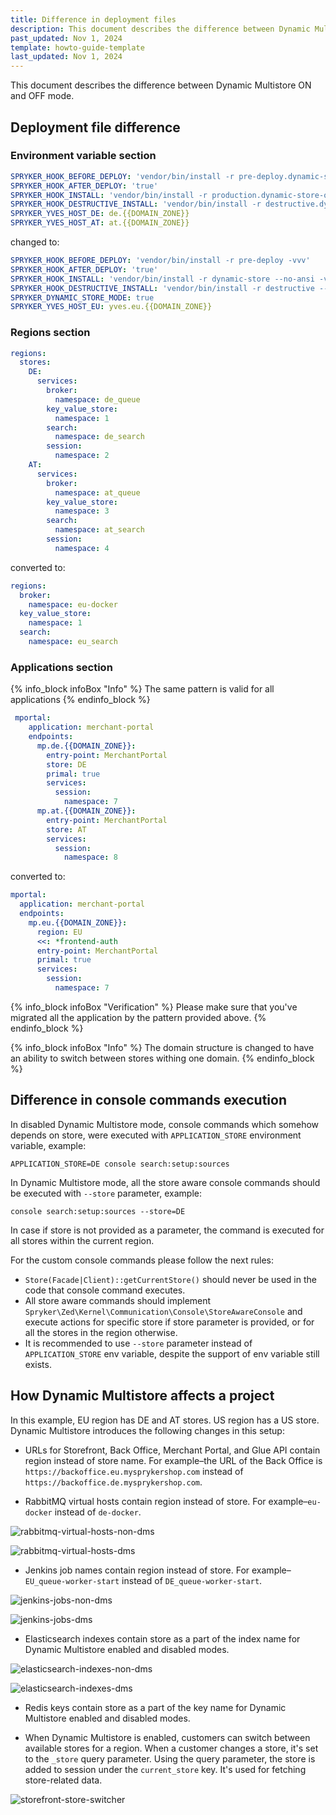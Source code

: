 ```yaml
---
title: Difference in deployment files
description: This document describes the difference between Dynamic Multistore ON and OFF mode.
past_updated: Nov 1, 2024
template: howto-guide-template
last_updated: Nov 1, 2024
---
```


This document describes the difference between Dynamic Multistore ON and OFF mode.


## Deployment file difference

### Environment variable section

```yaml
SPRYKER_HOOK_BEFORE_DEPLOY: 'vendor/bin/install -r pre-deploy.dynamic-store-off -vvv'
SPRYKER_HOOK_AFTER_DEPLOY: 'true'
SPRYKER_HOOK_INSTALL: 'vendor/bin/install -r production.dynamic-store-off --no-ansi -vvv'
SPRYKER_HOOK_DESTRUCTIVE_INSTALL: 'vendor/bin/install -r destructive.dynamic-store-off --no-ansi -vvv'
SPRYKER_YVES_HOST_DE: de.{{DOMAIN_ZONE}}
SPRYKER_YVES_HOST_AT: at.{{DOMAIN_ZONE}}
```

changed to:

```yaml
SPRYKER_HOOK_BEFORE_DEPLOY: 'vendor/bin/install -r pre-deploy -vvv'
SPRYKER_HOOK_AFTER_DEPLOY: 'true'
SPRYKER_HOOK_INSTALL: 'vendor/bin/install -r dynamic-store --no-ansi -vvv'
SPRYKER_HOOK_DESTRUCTIVE_INSTALL: 'vendor/bin/install -r destructive --no-ansi -vvv'
SPRYKER_DYNAMIC_STORE_MODE: true
SPRYKER_YVES_HOST_EU: yves.eu.{{DOMAIN_ZONE}}
```

### Regions section

```yaml
regions:
  stores:
    DE:
      services:
        broker:
          namespace: de_queue
        key_value_store:
          namespace: 1
        search:
          namespace: de_search
        session:
          namespace: 2
    AT:
      services:
        broker:
          namespace: at_queue
        key_value_store:
          namespace: 3
        search:
          namespace: at_search
        session:
          namespace: 4
```
converted to:

```yaml
regions:
  broker:
    namespace: eu-docker
  key_value_store:
    namespace: 1
  search:
    namespace: eu_search
```


### Applications section

{% info_block infoBox "Info" %}
    The same pattern is valid for all applications
{% endinfo_block %}

```yaml
 mportal:
    application: merchant-portal
    endpoints:
      mp.de.{{DOMAIN_ZONE}}:
        entry-point: MerchantPortal
        store: DE
        primal: true
        services:
          session:
            namespace: 7
      mp.at.{{DOMAIN_ZONE}}:
        entry-point: MerchantPortal
        store: AT
        services:
          session:
            namespace: 8
```

converted to:

```yaml
mportal:
  application: merchant-portal
  endpoints:
    mp.eu.{{DOMAIN_ZONE}}:
      region: EU
      <<: *frontend-auth
      entry-point: MerchantPortal
      primal: true
      services:
        session:
          namespace: 7
```

{% info_block infoBox "Verification" %}
Please make sure that you've migrated all the application by the pattern provided above.
{% endinfo_block %}

{% info_block infoBox "Info" %}
   The domain structure is changed to have an ability to switch between stores withing one domain.
{% endinfo_block %}

## Difference in console commands execution

In disabled Dynamic Multistore mode, console commands which somehow depends on store, were executed with `APPLICATION_STORE` environment variable, example:

```shell
APPLICATION_STORE=DE console search:setup:sources
```

In Dynamic Multistore mode, all the store aware console commands should be executed with `--store` parameter, example:

```shell
console search:setup:sources --store=DE
```

In case if store is not provided as a parameter, the command is executed for all stores within the current region.

For the custom console commands please follow the next rules:
- `Store(Facade|Client)::getCurrentStore()` should never be used in the code that console command executes.
- All store aware commands should implement `Spryker\Zed\Kernel\Communication\Console\StoreAwareConsole` and execute actions for specific store if store parameter is provided, or for all the stores in the region otherwise.
- It is recommended to use `--store` parameter instead of `APPLICATION_STORE` env variable, despite the support of env variable still exists.

## How Dynamic Multistore affects a project

In this example, EU region has DE and AT stores. US region has a US store. Dynamic Multistore introduces the following changes in this setup:

- URLs for Storefront, Back Office, Merchant Portal, and Glue API contain region instead of store name. For example–the URL of the Back Office is `https://backoffice.eu.mysprykershop.com` instead of `https://backoffice.de.mysprykershop.com`.

- RabbitMQ virtual hosts contain region instead of store. For example–`eu-docker` instead of `de-docker`.

![rabbitmq-virtual-hosts-non-dms](https://spryker.s3.eu-central-1.amazonaws.com/docs/pbc/all/dynamic-multistore/base-shop/dynamic-multistore-feature-overview.md/rabbitmq-virtual-hosts-non-dms.png)

![rabbitmq-virtual-hosts-dms](https://spryker.s3.eu-central-1.amazonaws.com/docs/pbc/all/dynamic-multistore/base-shop/dynamic-multistore-feature-overview.md/rabbitmq-virtual-hosts-dms.png)

- Jenkins job names contain region instead of store. For example–`EU_queue-worker-start` instead of `DE_queue-worker-start`.

![jenkins-jobs-non-dms](https://spryker.s3.eu-central-1.amazonaws.com/docs/pbc/all/dynamic-multistore/base-shop/dynamic-multistore-feature-overview.md/jenkins-jobs-non-dms.png)

![jenkins-jobs-dms](https://spryker.s3.eu-central-1.amazonaws.com/docs/pbc/all/dynamic-multistore/base-shop/dynamic-multistore-feature-overview.md/jenkins-jobs-dms.png)

- Elasticsearch indexes contain store as a part of the index name for Dynamic Multistore enabled and disabled modes.

![elasticsearch-indexes-non-dms](https://spryker.s3.eu-central-1.amazonaws.com/docs/pbc/all/dynamic-multistore/base-shop/dynamic-multistore-feature-overview.md/elasticsearch-indexes-non-dms.png)

![elasticsearch-indexes-dms](https://spryker.s3.eu-central-1.amazonaws.com/docs/pbc/all/dynamic-multistore/base-shop/dynamic-multistore-feature-overview.md/elasticsearch-indexes-dms.png)

- Redis keys contain store as a part of the key name for Dynamic Multistore enabled and disabled modes.

- When Dynamic Multistore is enabled, customers can switch between available stores for a region. When a customer changes a store, it's set to the `_store` query parameter. Using the query parameter, the store is added to session under the `current_store` key. It's used for fetching store-related data.

![storefront-store-switcher](https://spryker.s3.eu-central-1.amazonaws.com/docs/pbc/all/dynamic-multistore/base-shop/dynamic-multistore-feature-overview.md/storefront-store-switcher.png)